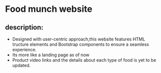 # Food munch website

## description:

- Designed with user-centric approach,this website features HTML tructure elements and Bootstrap components
  to ensure a seamless experience.
- Its more like a landing page as of now
- Product video links and the details about each type of food is yet to be updated.
